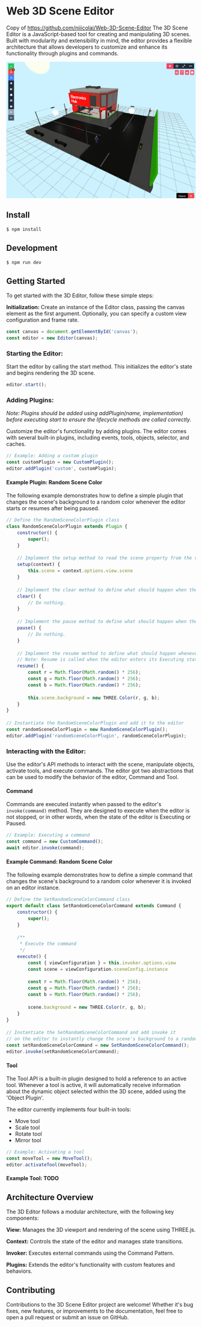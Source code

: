 # Web 3D Scene Editor
Copy of https://github.com/niiicolai/Web-3D-Scene-Editor
The 3D Scene Editor is a JavaScript-based tool for creating and manipulating 3D scenes. Built with modularity and extensibility in mind, the editor provides a flexible architecture that allows developers to customize and enhance its functionality through plugins and commands.

![](example.png?raw=true)

## Install
```
$ npm install
```

## Development
```
$ npm run dev
```

## Getting Started
To get started with the 3D Editor, follow these simple steps:

**Initialization:** Create an instance of the Editor class, passing the canvas element as the first argument. Optionally, you can specify a custom view configuration and frame rate.

```javascript
const canvas = document.getElementById('canvas');
const editor = new Editor(canvas);
```

### Starting the Editor: 
Start the editor by calling the start method. This initializes the editor's state and begins rendering the 3D scene.

```javascript
editor.start();
```

### Adding Plugins: 
*Note: Plugins should be added using addPlugin(name, implementation) before executing start to ensure the lifecycle methods are called correctly.*

Customize the editor's functionality by adding plugins. The editor comes with several built-in plugins, including events, tools, objects, selector, and caches.

```javascript
// Example: Adding a custom plugin
const customPlugin = new CustomPlugin();
editor.addPlugin('custom', customPlugin);
```

#### Example Plugin: Random Scene Color
The following example demonstrates how to define a simple plugin that changes the scene's background to a random color whenever the editor starts or resumes after being paused.

```javascript
// Define the RandomSceneColorPlugin class
class RandomSceneColorPlugin extends Plugin {
    constructor() {
        super();
    }

    // Implement the setup method to read the scene property from the view.
    setup(context) {
        this.scene = context.options.view.scene
    }

    // Implement the clear method to define what should happen when the editor stops.
    clear() {
        // Do nothing.
    }

    // Implement the pause method to define what should happen when the editor pauses.
    pause() {
        // Do nothing.
    }

    // Implement the resume method to define what should happen whenever the editor resumes.
    // Note: Resume is called when the editor enters its Executing state.
    resume() {
        const r = Math.floor(Math.random() * 256);
        const g = Math.floor(Math.random() * 256);
        const b = Math.floor(Math.random() * 256);

        this.scene.background = new THREE.Color(r, g, b);
    }
}

// Instantiate the RandomSceneColorPlugin and add it to the editor
const randomSceneColorPlugin = new RandomSceneColorPlugin();
editor.addPlugin('randomSceneColorPlugin', randomSceneColorPlugin);
```

### Interacting with the Editor: 
Use the editor's API methods to interact with the scene, manipulate objects, activate tools, and execute commands.
The editor got two abstractions that can be used to modify the behavior of the editor, Command and Tool. 

#### Command
Commands are executed instantly when passed to the editor's `invoke(command)` method. They are designed to execute when the editor is not stopped, or in other words, when the state of the editor is Executing or Paused.

```javascript
// Example: Executing a command
const command = new CustomCommand();
await editor.invoke(command);
```

#### Example Command: Random Scene Color
The following example demonstrates how to define a simple command that changes the scene's background to a random color whenever it is invoked on an editor instance.

```javascript
// Define the SetRandomSceneColorCommand class
export default class SetRandomSceneColorCommand extends Command {
    constructor() {
        super();
    }

    /**
     * Execute the command
     */
    execute() {
        const { viewConfiguration } = this.invoker.options.view
        const scene = viewConfiguration.sceneConfig.instance

        const r = Math.floor(Math.random() * 256);
        const g = Math.floor(Math.random() * 256);
        const b = Math.floor(Math.random() * 256);

        scene.background = new THREE.Color(r, g, b);
    }
}

// Instantiate the SetRandomSceneColorCommand and add invoke it
// on the editor to instantly change the scene's background to a random color
const setRandomSceneColorCommand = new SetRandomSceneColorCommand();
editor.invoke(setRandomSceneColorCommand);
```

#### Tool
The Tool API is a built-in plugin designed to hold a reference to an active tool. Whenever a tool is active, it will automatically receive information about the dynamic object selected within the 3D scene, added using the 'Object Plugin'.

The editor currently implements four built-in tools:
- Move tool
- Scale tool
- Rotate tool
- Mirror tool

```javascript
// Example: Activating a tool
const moveTool = new MoveTool();
editor.activateTool(moveTool);
```

#### Example Tool: TODO


## Architecture Overview
The 3D Editor follows a modular architecture, with the following key components:

**View:** Manages the 3D viewport and rendering of the scene using THREE.js.

**Context:** Controls the state of the editor and manages state transitions.

**Invoker:** Executes external commands using the Command Pattern.

**Plugins:** Extends the editor's functionality with custom features and behaviors.

## Contributing
Contributions to the 3D Scene Editor project are welcome! Whether it's bug fixes, new features, or improvements to the documentation, feel free to open a pull request or submit an issue on GitHub.
